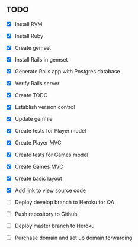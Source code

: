 ## TODO

- [x] Install RVM
- [x] Install Ruby
- [x] Create gemset
- [x] Install Rails in gemset
- [x] Generate Rails app with Postgres database
- [x] Verify Rails server
- [x] Create TODO
- [x] Establish version control
- [x] Update gemfile
- [x] Create tests for Player model
- [x] Create Player MVC
- [x] Create tests for Games model
- [x] Create Games MVC
- [x] Create basic layout
- [x] Add link to view source code
- [ ] Deploy develop branch to Heroku for QA
- [ ] Push repository to Github
- [ ] Deploy master branch to Heroku
- [ ] Purchase domain and set up domain forwarding

